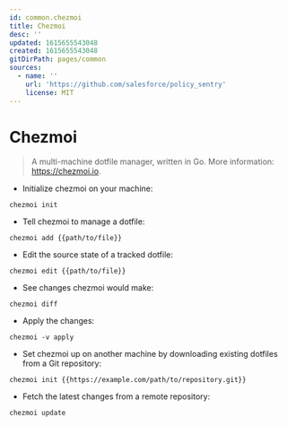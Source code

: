 ```yaml
---
id: common.chezmoi
title: Chezmoi
desc: ''
updated: 1615655543048
created: 1615655543048
gitDirPath: pages/common
sources:
  - name: ''
    url: 'https://github.com/salesforce/policy_sentry'
    license: MIT
---
```

# Chezmoi

> A multi-machine dotfile manager, written in Go.
> More information: <https://chezmoi.io>.

- Initialize chezmoi on your machine:

`chezmoi init`

- Tell chezmoi to manage a dotfile:

`chezmoi add {{path/to/file}}`

- Edit the source state of a tracked dotfile:

`chezmoi edit {{path/to/file}}`

- See changes chezmoi would make:

`chezmoi diff`

- Apply the changes:

`chezmoi -v apply`

- Set chezmoi up on another machine by downloading existing dotfiles from a Git repository:

`chezmoi init {{https://example.com/path/to/repository.git}}`

- Fetch the latest changes from a remote repository:

`chezmoi update`

